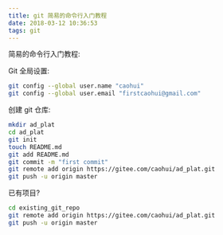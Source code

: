 ```yaml
---
title: git 简易的命令行入门教程
date: 2018-03-12 10:36:53
tags: git 
---
```


简易的命令行入门教程:

Git 全局设置:
``` bash
git config --global user.name "caohui"
git config --global user.email "firstcaohui@gmail.com"
```

创建 git 仓库:

``` bash
mkdir ad_plat
cd ad_plat
git init
touch README.md
git add README.md
git commit -m "first commit"
git remote add origin https://gitee.com/caohui/ad_plat.git
git push -u origin master
```
<!-- more --> 
已有项目?

``` bash
cd existing_git_repo
git remote add origin https://gitee.com/caohui/ad_plat.git
git push -u origin master
```